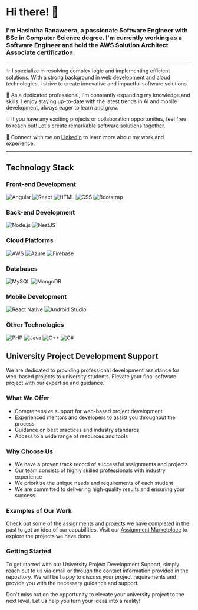 # Hi there! 👋

### I'm Hasintha Ranaweera, a passionate Software Engineer with BSc in Computer Science degree. I'm currently working as a Software Engineer and hold the AWS Solution Architect Associate certification.

<hr/>

✨ I specialize in resolving complex logic and implementing efficient solutions. With a strong background in web development and cloud technologies, I strive to create innovative and impactful software solutions.

🚀 As a dedicated professional, I'm constantly expanding my knowledge and skills. I enjoy staying up-to-date with the latest trends in AI and mobile development, always eager to learn and grow.

💡 If you have any exciting projects or collaboration opportunities, feel free to reach out! Let's create remarkable software solutions together.

🌟 Connect with me on [LinkedIn](https://www.linkedin.com/in/hasintha-ranaweera-90a261157/) to learn more about my work and experience.

<hr/>

## Technology Stack

### Front-end Development
![Angular](https://img.shields.io/badge/Angular-FF0000?style=flat-square&logo=angular&logoColor=white)
![React](https://img.shields.io/badge/React-61DAFB?style=flat-square&logo=react&logoColor=white)
![HTML](https://img.shields.io/badge/HTML5-E34F26?style=flat-square&logo=html5&logoColor=white)
![CSS](https://img.shields.io/badge/CSS3-1572B6?style=flat-square&logo=css3&logoColor=white)
![Bootstrap](https://img.shields.io/badge/Bootstrap-7952B3?style=flat-square&logo=bootstrap&logoColor=white)

### Back-end Development
![Node.js](https://img.shields.io/badge/Node.js-339933?style=flat-square&logo=node.js&logoColor=white)
![NestJS](https://img.shields.io/badge/NestJS-E0234E?style=flat-square&logo=nestjs&logoColor=white)

### Cloud Platforms
![AWS](https://img.shields.io/badge/AWS-232F3E?style=flat-square&logo=amazon-aws&logoColor=white)
![Azure](https://img.shields.io/badge/Azure-0089D6?style=flat-square&logo=microsoft-azure&logoColor=white)
![Firebase](https://img.shields.io/badge/Firebase-FFCA28?style=flat-square&logo=firebase&logoColor=white)

### Databases
![MySQL](https://img.shields.io/badge/MySQL-4479A1?style=flat-square&logo=mysql&logoColor=white)
![MongoDB](https://img.shields.io/badge/MongoDB-47A248?style=flat-square&logo=mongodb&logoColor=white)

### Mobile Development
![React Native](https://img.shields.io/badge/React_Native-61DAFB?style=flat-square&logo=react&logoColor=white)
![Android Studio](https://img.shields.io/badge/Android%20Studio-3DDC84?style=flat-square&logo=android-studio&logoColor=white)

### Other Technologies
![PHP](https://img.shields.io/badge/PHP-777BB4?style=flat-square&logo=php&logoColor=white)
![Java](https://img.shields.io/badge/Java-007396?style=flat-square&logo=java&logoColor=white)
![C++](https://img.shields.io/badge/C++-00599C?style=flat-square&logo=c%2B%2B&logoColor=white)
![C#](https://img.shields.io/badge/C%23-239120?style=flat-square&logo=c-sharp&logoColor=white)

    
## University Project Development Support

We are dedicated to providing professional development assistance for web-based projects to university students. Elevate your final software project with our expertise and guidance.

### What We Offer
- Comprehensive support for web-based project development
- Experienced mentors and developers to assist you throughout the process
- Guidance on best practices and industry standards
- Access to a wide range of resources and tools

### Why Choose Us
- We have a proven track record of successful assignments and projects
- Our team consists of highly skilled professionals with industry experience
- We prioritize the unique needs and requirements of each student
- We are committed to delivering high-quality results and ensuring your success

### Examples of Our Work
Check out some of the assignments and projects we have completed in the past to get an idea of our capabilities. Visit our [Assignment Marketplace](https://assignmentmarketplace.web.app/) to explore the projects we have done.

### Getting Started
To get started with our University Project Development Support, simply reach out to us via email or through the contact information provided in the repository. We will be happy to discuss your project requirements and provide you with the necessary guidance and support.

Don't miss out on the opportunity to elevate your university project to the next level. Let us help you turn your ideas into a reality!



